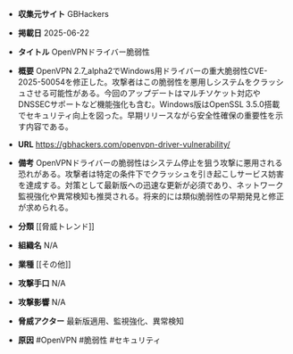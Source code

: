 - **収集元サイト**
GBHackers

- **掲載日**
2025-06-22

- **タイトル**
OpenVPNドライバー脆弱性

- **概要**
OpenVPN 2.7_alpha2でWindows用ドライバーの重大脆弱性CVE-2025-50054を修正した。攻撃者はこの脆弱性を悪用しシステムをクラッシュさせる可能性がある。今回のアップデートはマルチソケット対応やDNSSECサポートなど機能強化も含む。Windows版はOpenSSL 3.5.0搭載でセキュリティ向上を図った。早期リリースながら安全性確保の重要性を示す内容である。

- **URL**
https://gbhackers.com/openvpn-driver-vulnerability/

- **備考**
OpenVPNドライバーの脆弱性はシステム停止を狙う攻撃に悪用される恐れがある。攻撃者は特定の条件下でクラッシュを引き起こしサービス妨害を達成する。対策として最新版への迅速な更新が必須であり、ネットワーク監視強化や異常検知も推奨される。将来的には類似脆弱性の早期発見と修正が求められる。

- **分類**
[[脅威トレンド]]

- **組織名**
N/A

- **業種**
[[その他]]

- **攻撃手口**
N/A

- **攻撃影響**
N/A

- **脅威アクター**
最新版適用、監視強化、異常検知

- **原因**
#OpenVPN #脆弱性 #セキュリティ
